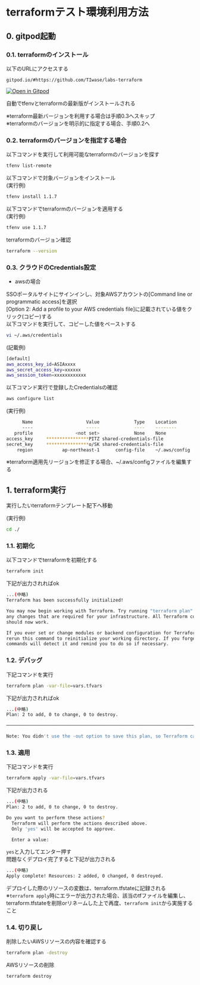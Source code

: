# terraformテスト環境利用方法
## 0. gitpod起動
### 0.1. terraformのインストール
以下のURLにアクセスする
```
gitpod.io/#https://github.com/TIwase/labs-terraform
```
[![Open in Gitpod](https://gitpod.io/button/open-in-gitpod.svg)](https://gitpod.io/#https://github.com/TIwase/labs-terraform)  

自動でtfenvとterraformの最新版がインストールされる  

※terraform最新バージョンを利用する場合は手順0.3へスキップ  
※terraformのバージョンを明示的に指定する場合、手順0.2へ

### 0.2. terraformのバージョンを指定する場合
以下コマンドを実行して利用可能なterraformのバージョンを探す
```bash
tfenv list-remote
```
以下コマンドで対象バージョンをインストール  
(実行例)
```bash
tfenv install 1.1.7
```
以下コマンドでterraformのバージョンを適用する  
(実行例)
```bash
tfenv use 1.1.7
```
terraformのバージョン確認
```bash
terraform --version
```
### 0.3. クラウドのCredentials設定
- awsの場合  

SSOポータルサイトにサインインし、対象AWSアカウントの[Command line or programmatic access]を選択  
[Option 2: Add a profile to your AWS credentials file]に記載されている値をクリック(コピー)する  
以下コマンドを実行して、コピーした値をペーストする
```bash
vi ~/.aws/credentials
```
(記載例)
```bash
[default]
aws_access_key_id=ASIAxxxx
aws_secret_access_key=xxxxxx
aws_session_token=xxxxxxxxxxxx
```
以下コマンド実行で登録したCredentialsの確認
```bash
aws configure list
```
(実行例)
```bash
      Name                    Value             Type    Location
      ----                    -----             ----    --------
   profile                <not set>             None    None
access_key     ****************PITZ shared-credentials-file    
secret_key     ****************o/SK shared-credentials-file    
    region           ap-northeast-1      config-file    ~/.aws/config
```
※terraform適用先リージョンを修正する場合、~/.aws/configファイルを編集する
## 1. terraform実行
実行したいterraformテンプレート配下へ移動  

(実行例)
```bash
cd ./
```
### 1.1. 初期化

以下コマンドでterraformを初期化する
```bash
terraform init
```
下記が出力されればok  
```bash
...(中略)
Terraform has been successfully initialized!

You may now begin working with Terraform. Try running "terraform plan" to see
any changes that are required for your infrastructure. All Terraform commands
should now work.

If you ever set or change modules or backend configuration for Terraform,
rerun this command to reinitialize your working directory. If you forget, other
commands will detect it and remind you to do so if necessary.
```
### 1.2. デバッグ

下記コマンドを実行
```bash
terraform plan -var-file=vars.tfvars
```

下記が出力されればok 
```bash
...(中略)
Plan: 2 to add, 0 to change, 0 to destroy.

─────────────────────────────────────────────────────────────────────────────────────────────────────────────────────────────────────────────────────────────────────────────────────────────────────────────────────────

Note: You didn't use the -out option to save this plan, so Terraform can't guarantee to take exactly these actions if you run "terraform apply" now.
```
### 1.3. 適用

下記コマンドを実行
```bash
terraform apply -var-file=vars.tfvars
```
下記が出力される
```bash
...(中略)
Plan: 2 to add, 0 to change, 0 to destroy.

Do you want to perform these actions?
  Terraform will perform the actions described above.
  Only 'yes' will be accepted to approve.

  Enter a value:
```
```yes```と入力してエンター押す  
問題なくデプロイ完了すると下記が出力される  
```bash
...(中略)
Apply complete! Resources: 2 added, 0 changed, 0 destroyed.
```
デプロイした際のリソースの変数は、terraform.tfstateに記録される  
※```terraform apply```時にエラーが出力された場合、該当のtfファイルを編集し、terraform.tfstateを削除orリネームした上で再度、```terraform init```から実施すること

### 1.4. 切り戻し

削除したいAWSリソースの内容を確認する
```bash
terraform plan -destroy
```
AWSリソースの削除
```bash
terraform destroy
```
